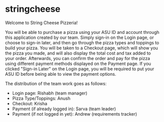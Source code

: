 # stringcheese


Welcome to String Cheese Pizzeria!


You will be able to purchase a pizza using your ASU ID and account through this application created by our team. Simply sign-in on the Login page, or choose to
sign-in later, and then go through the pizza types and toppings to build your pizza. You will be taken to a Checkout page, which will show you the pizza you made, and 
will also display the total cost and tax added to your order. Afterwards, you can confirm the order and pay for the pizza using different payment methods displayed on the
Payment page. If you clicked "Sign-in Later" on the Login page, you will be required to put your ASU ID before being able to view the payment options.


The distribution of the team work goes as follows:
 - Login page: Rishabh (team manager)
 - Pizza Type/Toppings: Anush
 - Checkout: Krisha
 - Payment (if already logged in): Sarva (team leader)
 - Payment (if not logged in yet): Andrew (requirements tracker)
